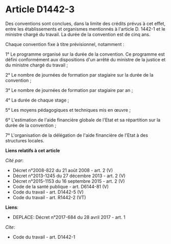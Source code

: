 # Article D1442-3

Des conventions sont conclues, dans la limite des crédits prévus à cet effet, entre les établissements et organismes
mentionnés à l'article D. 1442-1 et le ministre chargé du travail. La durée de la convention est de cinq ans. 

Chaque convention fixe à titre prévisionnel, notamment : 

1° Le programme organisé sur la durée de la convention. Ce programme est défini conformément aux dispositions d'un arrêté du
ministre de la justice et du ministre chargé du travail ; 

2° Le nombre de journées de formation par stagiaire sur la durée de la convention ; 

3° Le nombre de journées de formation par stagiaire par an ; 

4° La durée de chaque stage ; 

5° Les moyens pédagogiques et techniques mis en œuvre ; 

6° L'estimation de l'aide financière globale de l'Etat et sa répartition sur la durée de la convention ; 

7° L'organisation de la délégation de l'aide financière de l'Etat à des structures locales.

**Liens relatifs à cet article**

_Cité par_:

  - Décret n°2008-822 du 21 août 2008 - art. 2 (V)
  - Décret n°2013-1245 du 27 décembre 2013 - art. 2 (V)
  - Décret n°2015-1153 du 16 septembre 2015 - art. 2 (V)
  - Code de la santé publique - art. D6144-81 (V)
  - Code du travail - art. D1442-5 (V)
  - Code du travail - art. R1442-2 (VT)

**Liens**:

  - DEPLACE: Décret n°2017-684 du 28 avril 2017 - art. 1

_Cite_:

  - Code du travail - art. D1442-1
